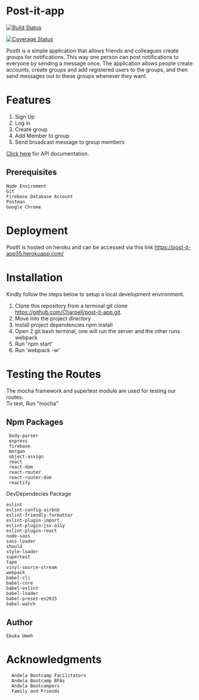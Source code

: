 # Post-it-app

[![Build Status](https://travis-ci.org/Charpell/post-it-app.svg?branch=Google_Signup_Refactor)](https://travis-ci.org/Charpell/post-it-app)

[![Coverage Status](https://coveralls.io/repos/github/Charpell/post-it-app/badge.svg?branch=Google_Signup_Refactor)](https://coveralls.io/github/Charpell/post-it-app?branch=Badges)




PostIt is a simple application that allows friends and colleagues create groups for notifications. This way one person can post notifications to everyone by sending a message once. The application allows people create accounts, create groups and add registered users to the groups, and then send messages out to these groups whenever they want.

# Features
  1. Sign Up
  2. Log in
  3. Create group
  4. Add Member to group
  5. Send broadcast message to group members

   <a href="https://github.com/Charpell/post-it-app/tree/signup">Click here</a> for API documentation.
  


## Prerequisites
    Node Enviroment 
    Git 
    Firebase Database Account
    Postman
    Google Chrome 


# Deployment
 PostIt is hosted on heroku and can be accessed via this link
        https://post-it-app35.herokuapp.com/


# Installation
  Kindly follow the steps below to setup a local development environment.
  1. Clone this repository from a terminal git clone https://github.com/Charpell/post-it-app.git.
  2. Move into the project directory
  3. Install project dependencies npm install
  4. Open 2 git bash terminal, one will run the server and the other runs webpack
  6. Run 'npm start'
  7. Run 'webpack -w'


# Testing the Routes
  The mocha framework and supertest module are used for testing our routes.   
  To test, Run "mocha"
 

 
   
## Npm Packages
     
     body-parser
     express
     firebase
     morgan
     object-assign
     react
     react-dom
     react-router
     react-router-dom
     reactify
     

   DevDependecies Package

    eslint
    eslint-config-airbnb
    eslint-friendly-formatter
    eslint-plugin-import
    eslint-plugin-jsx-a11y
    eslint-plugin-react
    node-sass
    sass-loader
    should
    style-loader
    supertest
    tape
    vinyl-source-stream
    webpack
    babel-cli
    babel-core
    babel-eslint
    babel-loader
    babel-preset-es2015
    babel-watch

 
## Author
    Ebuka Umeh

# Acknowledgments
      Andela Bootcamp Facilitators
      Andela Bootcamp BFAs
      Andela Bootcampers
      Family and Friends
